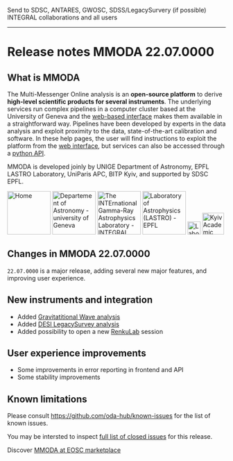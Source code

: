 Send to SDSC, ANTARES, GWOSC, SDSS/LegacySurvery (if possible) INTEGRAL collaborations and all users

----


# Release notes MMODA 22.07.0000

## What is MMODA

The Multi-Messenger Online analysis is an **open-source platform** to derive **high-level scientific products for several instruments**. 
The underlying services run complex pipelines in a computer cluster based at the University of Geneva and the [web-based interface](http://astro.unige.ch/mmoda/) makes them available in a straightforward way. Pipelines have been developed by experts in the data analysis and exploit proximity to the data, state-of-the-art calibration and software. In these help pages, the user will find instructions to exploit the platform from the [web interface](http://astro.unige.ch/mmoda/), but services can also be accessed through a [python API](https://oda-api.readthedocs.io/en/latest/user_guide/tutorial_main.html).

MMODA is developed joinly by UNIGE Department of Astronomy, EPFL LASTRO Laboratory, UniParis APC, BITP Kyiv, and supported by SDSC EPFL.

<a  href="/mmoda/"
    title="Home"> <img
    src="https://www.astro.unige.ch/mmoda/sites/all/themes/bootstrap_mmoda/logo.png" alt="Home"
    width="100px" /></a>
<a  href="https://www.unige.ch/sciences/astro/en/"
    title="Departement of Astronomy - university of Geneva"><img
    src="https://www.astro.unige.ch/mmoda/sites/all/themes/bootstrap_mmoda/logo-fac-sciences.png" alt="Departement of Astronomy - university of Geneva" 
    width="100px" /></a>
<a  href="https://www.isdc.unige.ch/integral/"
    title="The INTErnational Gamma-Ray Astrophysics Laboratory - INTEGRAL"><img
    src="https://www.astro.unige.ch/mmoda/sites/all/themes/bootstrap_mmoda/logo-isdc.png" alt="The INTErnational Gamma-Ray Astrophysics Laboratory - INTEGRAL" 
    width="100px" /></a>
<a  href="https://www.epfl.ch/labs/lastro"
    title="Laboratory of Astrophysics (LASTRO) - EPFL"><img
    src="https://www.astro.unige.ch/mmoda/sites/all/themes/bootstrap_mmoda/logo-epfl.png" alt="Laboratory of Astrophysics (LASTRO) - EPFL"
    width="100px"/></a>
<a href="https://apc.u-paris.fr/APC_CS/en" target="_blank"
   title="Laboratoire AstroParticule et Cosmologie (APC)"><img
   src="https://www.astro.unige.ch/mmoda/sites/all/themes/bootstrap_mmoda/logo-apc.png" alt="Laboratoire AstroParticule et Cosmologie (APC)"
   width="30px"/></a>
<a href="https://kau.org.ua/en" target="_blank"
   title="Kyiv Academic University (KAU)"><img
   src="https://www.astro.unige.ch/mmoda/sites/all/themes/bootstrap_mmoda/logo-kau.png" alt="Kyiv Academic University (KAU)" 
   width="50px"/></a>
      

## Changes in MMODA 22.07.0000

`22.07.0000` is a major release, adding several new major features, and improving user experience.

## New instruments and integration

* Added [Gravitatitional Wave analysis](https://www.astro.unige.ch/mmoda/help/mmoda/gravitational-wave-analysis)
* Added [DESI LegacySurvey analysis](https://www.astro.unige.ch/mmoda/help/mmoda/legacy-survey)
* Added possibility to open a new [RenkuLab](https://renkulab.io/) session

## User experience improvements

* Some improvements in error reporting in frontend and API
* Some stability improvements

## Known limitations

Please consult https://github.com/oda-hub/known-issues for the list of known issues.

You may be intersted to inspect [full list of closed issues](https://github.com/issues?q=org%3Aoda-hub+milestone%3Av22.07.0000) for this release.



Discover [MMODA at EOSC marketplace](https://marketplace.eosc-portal.eu/services/astronomical-online-data-analysis-astrooda)
